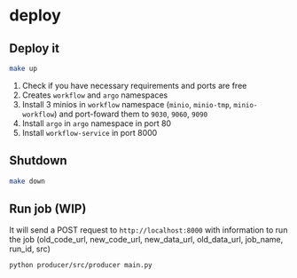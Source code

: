 # deploy

## Deploy it
```bash
make up
```
1. Check if you have necessary requirements and ports are free
2. Creates `workflow` and `argo` namespaces
3. Install 3 minios in `workflow` namespace (`minio`, `minio-tmp`, `minio-workflow`) and port-foward them to `9030`, `9060`, `9090`
4. Install `argo` in `argo` namespace in port 80
5. Install `workflow-service` in port 8000

## Shutdown
```bash
make down
```


## Run job (WIP)
It will send a POST request to `http://localhost:8000` with information to run the job (old_code_url, new_code_url, new_data_url, old_data_url, job_name, run_id, src)
```bash
python producer/src/producer main.py
```
